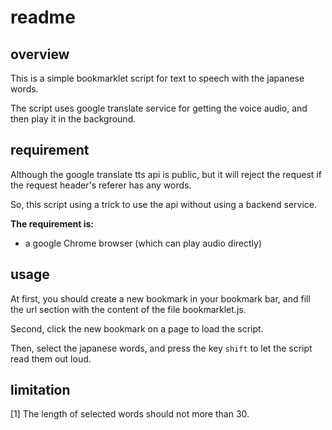 
# readme

## overview

This is a simple bookmarklet script for text to speech with the japanese words.

The script uses google translate service for getting the voice audio, and then play it in the background.

## requirement

Although the google translate tts api is public, but it will reject the request if the request header's referer has any words.

So, this script using a trick to use the api without using a backend service.

**The requirement is:**

* a google Chrome browser (which can play audio directly)

## usage

At first, you should create a new bookmark in your bookmark bar, and fill the url section with the content of the file bookmarklet.js.

Second, click the new bookmark on a page to load the script.

Then, select the japanese words, and press the key `shift` to let the script read them out loud.

## limitation

[1]
The length of selected words should not more than 30.

